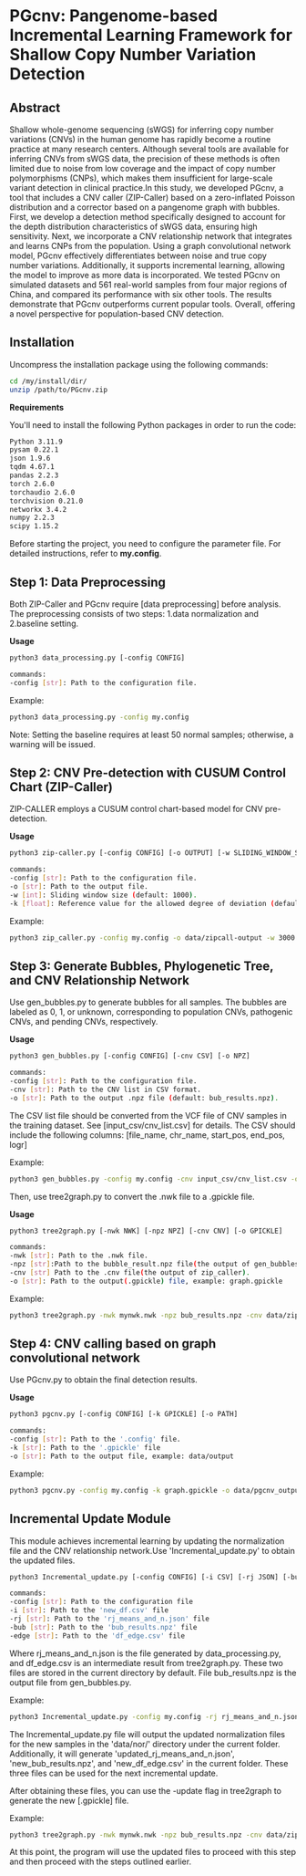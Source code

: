 # PGcnv: Pangenome-based Incremental Learning Framework for Shallow Copy Number Variation Detection

## Abstract
Shallow whole-genome sequencing (sWGS) for inferring copy number variations (CNVs) in the human genome has rapidly become a routine practice at many research centers. Although several tools are available for inferring CNVs from sWGS data, the precision of these methods is often limited due to noise from low coverage and the impact of copy number polymorphisms (CNPs), which makes them insufficient for large-scale variant detection in clinical practice.In this study, we developed PGcnv, a tool that includes a CNV caller (ZIP-Caller) based on a zero-inflated Poisson distribution and a corrector based on a pangenome graph with bubbles. First, we develop a detection method specifically designed to account for the depth distribution characteristics of sWGS data, ensuring high sensitivity. Next, we incorporate a CNV relationship network that integrates and learns CNPs from the population. Using a graph convolutional network model, PGcnv effectively differentiates between noise and true copy number variations. Additionally, it supports incremental learning, allowing the model to improve as more data is incorporated. We tested PGcnv on simulated datasets and 561 real-world samples from four major regions of China, and compared its performance with six other tools. The results demonstrate that PGcnv outperforms current popular tools. Overall, offering a novel perspective for population-based CNV detection. 


## Installation
Uncompress the installation package using the following commands:

```bash
cd /my/install/dir/
unzip /path/to/PGcnv.zip
```

**Requirements**

You'll need to install the following Python packages in order to run the code:

```bash
Python 3.11.9 
pysam 0.22.1
json 1.9.6
tqdm 4.67.1
pandas 2.2.3
torch 2.6.0
torchaudio 2.6.0             
torchvision 0.21.0 
networkx 3.4.2
numpy 2.2.3
scipy 1.15.2
```

Before starting the project, you need to configure the parameter file. For detailed instructions, refer to **my.config**.


## Step 1: Data Preprocessing
Both ZIP-Caller and PGcnv require [data preprocessing] before analysis. The preprocessing consists of two steps: 1.data normalization and 2.baseline setting.

**Usage**
```bash
python3 data_processing.py [-config CONFIG]

commands:
-config [str]: Path to the configuration file.
```

Example:
```bash
python3 data_processing.py -config my.config
```
Note: Setting the baseline requires at least 50 normal samples; otherwise, a warning will be issued.

## Step 2: CNV Pre-detection with CUSUM Control Chart (ZIP-Caller)
ZIP-CALLER employs a CUSUM control chart-based model for CNV pre-detection.

**Usage**
```bash
python3 zip-caller.py [-config CONFIG] [-o OUTPUT] [-w SLIDING_WINDOW_SIZE] [-k REFERENCE_VALUE]

commands:
-config [str]: Path to the configuration file.
-o [str]: Path to the output file.
-w [int]: Sliding window size (default: 1000).
-k [float]: Reference value for the allowed degree of deviation (default: 0.3).
```

Example:
```bash
python3 zip_caller.py -config my.config -o data/zipcall-output -w 3000 -k 0.3
```

## Step 3: Generate Bubbles, Phylogenetic Tree, and CNV Relationship Network
Use gen_bubbles.py to generate bubbles for all samples. The bubbles are labeled as 0, 1, or unknown, corresponding to population CNVs, pathogenic CNVs, and pending CNVs, respectively.

**Usage**
```bash
python3 gen_bubbles.py [-config CONFIG] [-cnv CSV] [-o NPZ]

commands:
-config [str]: Path to the configuration file.
-cnv [str]: Path to the CNV list in CSV format. 
-o [str]: Path to the output .npz file (default: bub_results.npz).
```
The CSV list file  should be converted from the VCF file of CNV samples in the training dataset. See [input_csv/cnv_list.csv] for details. The CSV should include the following columns: 
[file_name, chr_name, start_pos, end_pos, logr]

Example:
```bash
python3 gen_bubbles.py -config my.config -cnv input_csv/cnv_list.csv -o bub_results.npz
```
Then, use tree2graph.py to convert the .nwk file to a .gpickle file.

**Usage**
```bash
python3 tree2graph.py [-nwk NWK] [-npz NPZ] [-cnv CNV] [-o GPICKLE]

commands:
-nwk [str]: Path to the .nwk file.
-npz [str]:Path to the bubble_result.npz file(the output of gen_bubbles.py).
-cnv [str] Path to the .cnv file(the output of zip_caller).
-o [str]: Path to the output(.gpickle) file, example: graph.gpickle

```
Example:
```bash
python3 tree2graph.py -nwk mynwk.nwk -npz bub_results.npz -cnv data/zipcall-output/zipcaller_res_2025-04-01_16-25-47.cnv -o graph.gpickle
```
## Step 4: CNV calling based on graph convolutional network
Use PGcnv.py to obtain the final detection results.

**Usage**
```bash
python3 pgcnv.py [-config CONFIG] [-k GPICKLE] [-o PATH]

commands:
-config [str]: Path to the '.config' file.
-k [str]: Path to the '.gpickle' file
-o [str]: Path to the output file, example: data/output

```
Example:
```bash
python3 pgcnv.py -config my.config -k graph.gpickle -o data/pgcnv_output
```

## Incremental Update Module
This module achieves incremental learning by updating the normalization file and the CNV relationship network.Use 'Incremental_update.py' to obtain the updated files.

```bash
python3 Incremental_update.py [-config CONFIG] [-i CSV] [-rj JSON] [-bub NPZ] [-edge CSV]

commands:
-config [str]: Path to the configuration file
-i [str]: Path to the 'new_df.csv' file
-rj [str]: Path to the 'rj_means_and_n.json' file
-bub [str]: Path to the 'bub_results.npz' file
-edge [str]: Path to the 'df_edge.csv' file
```
Where rj_means_and_n.json is the file generated by data_processing.py, and df_edge.csv is an intermediate result from tree2graph.py. These two files are stored in the current directory by default.
File bub_results.npz is the output file from gen_bubbles.py.

Example:
```bash
python3 Incremental_update.py -config my.config -rj rj_means_and_n.json -bub data/bub_results.npz -edge df_edge.csv
```

The Incremental_update.py file will output the updated normalization files for the new samples in the 'data/nor/' directory under the current folder. Additionally, it will generate 'updated_rj_means_and_n.json', 'new_bub_results.npz', and 'new_df_edge.csv' in the current folder. These three files can be used for the next incremental update.

After obtaining these files, you can use the -update flag in tree2graph to generate the new [.gpickle] file.

Example:
```bash
python3 tree2graph.py -nwk mynwk.nwk -npz bub_results.npz -cnv data/zipcall-output/zipcaller_res_2025-04-01_16-25-47.cnv -o graph.gpickle -update
```

At this point, the program will use the updated files to proceed with this step and then proceed with the steps outlined earlier.



